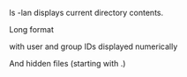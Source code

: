 ls -lan displays current directory contents.

Long format

with user and group IDs displayed numerically

And hidden files (starting with .)
